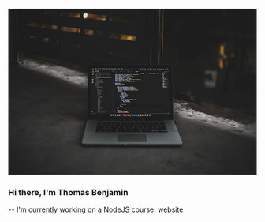 ![profile](profile.jpg)

### Hi there, I'm Thomas Benjamin
-- I'm currently working on a NodeJS course. [website](https://www.udemy.com/course/the-complete-nodejs-developer-course-2/)
